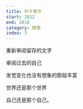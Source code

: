 ```yaml
---
title: 叶夕青兮
start: 2012
end: 2018
category: 随笔
index: 3
---
```


重新审阅留存的文字

审阅过去的自己

发觉变化也没有想象的那般丰富

世界还是那个世界

自己还是那个自己。
